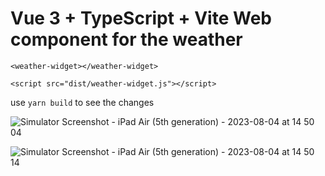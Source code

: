# Vue 3 + TypeScript + Vite Web component for the weather

```<weather-widget></weather-widget>```

```<script src="dist/weather-widget.js"></script>```

use ```yarn build``` to see the changes 

![Simulator Screenshot - iPad Air (5th generation) - 2023-08-04 at 14 50 04](https://github.com/trubitsynandrey/trubitsyn-weather-widget/assets/53094419/d673f75c-3f52-487b-8c16-5359697fc68a)

![Simulator Screenshot - iPad Air (5th generation) - 2023-08-04 at 14 50 14](https://github.com/trubitsynandrey/trubitsyn-weather-widget/assets/53094419/ba41629d-49c7-4589-8c0a-f77ea24a7198)



